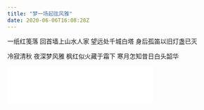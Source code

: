 ```yaml
---
title: "梦一场起弦风雅"
date: 2020-06-06T16:08:28Z
---
```

一纸红笺落
回首墙上山水人家
望远处千城白塔
身后孤笛以旧灯盏已灭

冷寂清秋
夜深梦风雅
枫红似火藏于霜下
寒月怎知昔日白头韶华

<iframe frameborder="no" border="0" marginwidth="0" marginheight="0" width=330 height=86 src="//music.163.com/outchain/player?type=2&id=101066&auto=1&height=66"></iframe>

